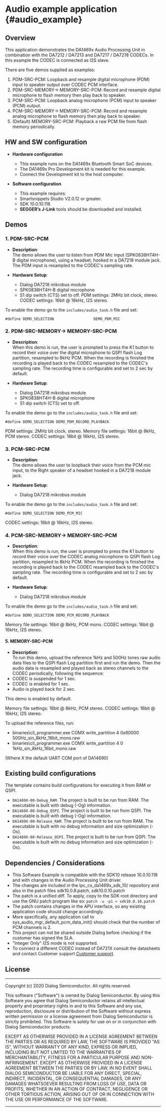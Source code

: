 Audio example application {#audio_example}
======================================================

## Overview

This application demonstrates the DA1469x Audio Processing Unit in combination with the DA7212 / DA7213 and DA7217 / DA7218 CODECs.
In this example the CODEC is connected as I2S slave.

There are five demos supplied as examples:
1. PDM-SRC-PCM: Loopback and resample digital microphone (PDM) input to speaker output over CODEC PCM interface.
2. PDM-SRC-MEMORY-> MEMORY-SRC-PCM: Record and resample digital microphone to flash memory then play back to speaker.
3. PCM-SRC-PCM: Loopback analog microphone (PCM) input to speaker (PCM) output.
4. PCM-SRC-MEMORY-> MEMORY-SRC-PCM: Record and resample analog microphone to flash memory then play back to speaker.
5. (Default) MEMORY-SRC-PCM: Playback a raw PCM file from flash memory periodically.

## HW and SW configuration

* **Hardware configuration**

	- This example runs on the DA1469x Bluetooth Smart SoC devices.
	- The DA1469x Pro Development kit is needed for this example.
	- Connect the Development kit to the host computer.

* **Software configuration**
  - This example requires:
  - Smartsnippets Studio V2.0.12 or greater.
  - SDK 10.0.10.118
  - **SEGGER’s J-Link** tools should be downloaded and installed.

## Demos

### 1. PDM-SRC-PCM  

- <b>Description</b>:<br> 
The demo allows the user to listen from PDM Mic input (SPK0838HT4H-B digital microphone), 
using a headset, hooked in a DA7218 module jack. The PDM input is resampled to the CODEC's sampling rate.

- <b>Hardware Setup</b>: 
	- Dialog DA7218 mikrobus module
	- SPK0838HT4H-B digital microphone
	- S1 dip switch (CTS) set to off.
PDM settings: 2MHz bit clock, stereo.
CODEC settings: 16bit @ 16kHz, I2S stereo.

To enable the demo go to the `includes/audio_task.h` file and set:

~~~{.c}
#define DEMO_SELECTION                  DEMO_PDM_MIC
~~~

### 2. PDM-SRC-MEMORY-> MEMORY-SRC-PCM 

- <b>Description</b>:<br> 
When this demo is run, the user is prompted to press the K1 button to record their voice over the digital microphone to QSPI flash Log partition, resampled to 8kHz PCM. When the recording is finished the recording is played back to the CODEC resampled to the CODEC's sampling rate. The recording time is configurable and set to 2 sec by default.

- <b>Hardware Setup</b>: 
	- Dialog DA7218 mikrobus module
	- SPK0838HT4H-B digital microphone
	- S1 dip switch (CTS) set to off.
	
To enable the demo go to the `includes/audio_task.h` file and set:

~~~{.c}
#define DEMO_SELECTION DEMO_PDM_RECORD_PLAYBACK
~~~

PDM settings: 2MHz bit clock, stereo.
Memory file settings: 16bit @ 8kHz, PCM stereo.
CODEC settings: 16bit @ 16kHz, I2S stereo.

### 3. PCM-SRC-PCM 

- <b>Description</b>:<br> 
The demo allows the user to loopback their voice from the PCM mic input, to the Right speaker of a headset hooked in a DA7218 module jack.

- <b>Hardware Setup</b>: 
	- Dialog DA7218 mikrobus module

To enable the demo go to the `includes/audio_task.h` file and set:

~~~{.c}
#define DEMO_SELECTION DEMO_PCM_MIC
~~~

CODEC settings: 16bit @ 16kHz, I2S stereo. 

### 4. PCM-SRC-MEMORY-> MEMORY-SRC-PCM  
- <b>Description</b>:<br> 
When this demo is run, the user is prompted to press the K1 button to record their voice over the CODEC analog microphone to QSPI flash Log partition, resampled to 8kHz PCM. When the recording is finished the recording is played back to the CODEC resampled back to the CODEC's sampling rate. The recording time is configurable and set to 2 sec by default.

- <b>Hardware Setup</b>: 
	- Dialog DA7218 mikrobus module

To enable the demo go to the `includes/audio_task.h` file and set:

~~~{.c}
#define DEMO_SELECTION DEMO_PCM_RECORD_PLAYBACK
~~~

Memory file settings: 16bit @ 8kHz, PCM mono.
CODEC settings: 16bit @ 16kHz, I2S stereo.

#### 5. MEMORY-SRC-PCM 
- <b>Description</b>:<br> 
To run this demo, upload the reference 1kHz and 500Hz tones raw audio data files to the QSPI flash Log partition first and run the demo. Then the audio data is resampled and played back as stereo channels to the CODEC periodically, following the sequence: 
- CODEC is suspended for 1 sec.
- CODEC is enabled for 1 sec.
- Audio is played back for 2 sec.

This demo is enabled by default.

Memory file settings: 16bit @ 8kHz, PCM stereo.
CODEC settings: 16bit @ 16kHz, I2S stereo.

To upload the reference files, run:

- binaries\cli_programmer.exe COMX write_partition 4 0x80000 500Hz_sin_8kHz_16bit_mono.raw
- binaries\cli_programmer.exe COMX write_partition 4 0 1kHz_sin_8kHz_16bit_mono.raw

(Where X the default UART COM port of DA14690)

## Existing build configurations

The template contains build configurations for executing it from RAM or QSPI. 

- `DA1469X-00-Debug_RAM`. The project is built to be run from RAM. The executable is built with debug (-Og) information.
- `DA1469X-00-Debug_QSPI`. The project is built to be run from QSPI. The executable is built with debug (-Og) information.
- `DA1469X-00-Release_RAM`. The project is built to be run from RAM. The executable is built with no debug information and size optimization (-Os).
- `DA1469X-00-Release_QSPI`. The project is built to be run from QSPI. The executable is built with no debug information and size optimization (-Os).

## Dependencies / Considerations
- This Software Example is compatible with the SDK10 release 10.0.10.118 
and with changes in the Audio Processing Unit driver. 
- The changes are included in the lpc_cs_da1469x_sdk_10/ repository and also in the patch files sdk10.0.8.patch, sdk10.0.10.patch
- The patch is a unified diff. To apply, copy to the SDK root directory and use the GNU patch program like so:
	``patch -u -p1 < sdk10.0.10.patch``
- The patch contains changes in the APU interface, so any existing application code should change accordingly.  
- More specifically, any application call to sys_audio_mgr_default_pcm_data_init() should check that the number of PCM channels is 2.
- This project can not be shared outside Dialog before checking if the customer has signed the SLA. 
- "Integer Only" I2S mode is not supported. 
- To connect a different CODEC instead of DA721X consult the datasheets and contact Customer support [Customer support](<https://support.dialog-semiconductor.com/forums/bluetooth>).



## License

**************************************************************************************

 Copyright (c) 2020 Dialog Semiconductor. All rights reserved.

 This software ("Software") is owned by Dialog Semiconductor. By using this Software
 you agree that Dialog Semiconductor retains all intellectual property and proprietary
 rights in and to this Software and any use, reproduction, disclosure or distribution
 of the Software without express written permission or a license agreement from Dialog
 Semiconductor is strictly prohibited. This Software is solely for use on or in
 conjunction with Dialog Semiconductor products.

 EXCEPT AS OTHERWISE PROVIDED IN A LICENSE AGREEMENT BETWEEN THE PARTIES OR AS
 REQUIRED BY LAW, THE SOFTWARE IS PROVIDED "AS IS", WITHOUT WARRANTY OF ANY KIND,
 EXPRESS OR IMPLIED, INCLUDING BUT NOT LIMITED TO THE WARRANTIES OF MERCHANTABILITY,
 FITNESS FOR A PARTICULAR PURPOSE AND NON-INFRINGEMENT. EXCEPT AS OTHERWISE PROVIDED
 IN A LICENSE AGREEMENT BETWEEN THE PARTIES OR BY LAW, IN NO EVENT SHALL DIALOG
 SEMICONDUCTOR BE LIABLE FOR ANY DIRECT, SPECIAL, INDIRECT, INCIDENTAL, OR
 CONSEQUENTIAL DAMAGES, OR ANY DAMAGES WHATSOEVER RESULTING FROM LOSS OF USE, DATA OR
 PROFITS, WHETHER IN AN ACTION OF CONTRACT, NEGLIGENCE OR OTHER TORTIOUS ACTION,
 ARISING OUT OF OR IN CONNECTION WITH THE USE OR PERFORMANCE OF THE SOFTWARE.

**************************************************************************************

